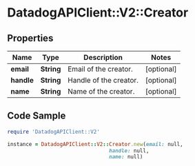 # DatadogAPIClient::V2::Creator

## Properties

Name | Type | Description | Notes
------------ | ------------- | ------------- | -------------
**email** | **String** | Email of the creator. | [optional] 
**handle** | **String** | Handle of the creator. | [optional] 
**name** | **String** | Name of the creator. | [optional] 

## Code Sample

```ruby
require 'DatadogAPIClient::V2'

instance = DatadogAPIClient::V2::Creator.new(email: null,
                                 handle: null,
                                 name: null)
```


